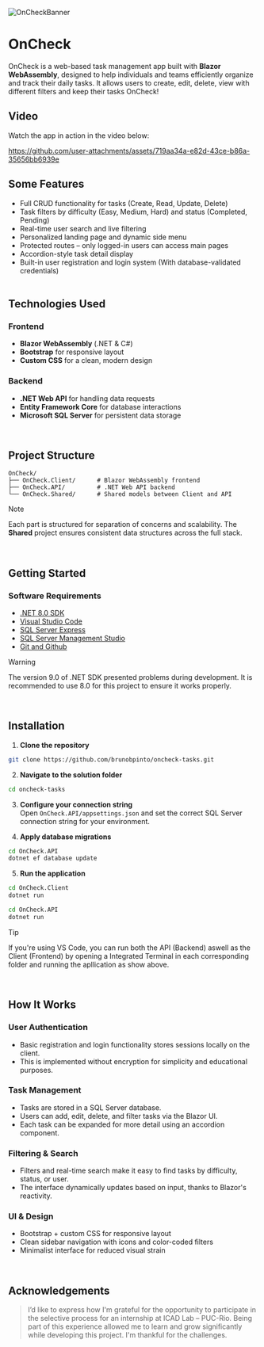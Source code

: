 ![OnCheckBanner](https://github.com/user-attachments/assets/ddeb3c4c-1008-41ac-a7bd-10bea3c01a23)

# OnCheck  
OnCheck is a web-based task management app built with **Blazor WebAssembly**, designed to help individuals and teams efficiently organize and track their daily tasks. It allows users to create, edit, delete, view with different filters and keep their tasks OnCheck!

## Video  
Watch the app in action in the video below:

https://github.com/user-attachments/assets/719aa34a-e82d-43ce-b86a-35656bb6939e

## Some Features  
- Full CRUD functionality for tasks (Create, Read, Update, Delete)  
- Task filters by difficulty (Easy, Medium, Hard) and status (Completed, Pending)  
- Real-time user search and live filtering  
- Personalized landing page and dynamic side menu
- Protected routes – only logged-in users can access main pages
- Accordion-style task detail display  
- Built-in user registration and login system (With database-validated credentials) 
<br><br>

## Technologies Used  

### Frontend  
- **Blazor WebAssembly** (.NET & C#)  
- **Bootstrap** for responsive layout  
- **Custom CSS** for a clean, modern design  

### Backend  
- **.NET Web API** for handling data requests  
- **Entity Framework Core** for database interactions  
- **Microsoft SQL Server** for persistent data storage  
<div>‎</div>

## Project Structure  

```
OnCheck/
├── OnCheck.Client/      # Blazor WebAssembly frontend  
├── OnCheck.API/         # .NET Web API backend  
└── OnCheck.Shared/      # Shared models between Client and API
```
> [!NOTE]  
> Each part is structured for separation of concerns and scalability. The **Shared** project ensures consistent data structures across the full stack.


<br>

## Getting Started  

### Software Requirements  
- [.NET 8.0 SDK](https://dotnet.microsoft.com/)  
- [Visual Studio Code](https://code.visualstudio.com/download)  
- [SQL Server Express](https://www.microsoft.com/pt-br/sql-server/sql-server-downloads)
- [SQL Server Management Studio](https://learn.microsoft.com/en-us/ssms/download-sql-server-management-studio-ssms?redirectedfrom=MSDN)
- [Git and Github](https://git-scm.com/)

> [!WARNING]  
> The version 9.0 of .NET SDK presented problems during development. It is recommended to use 8.0 for this project to ensure it works properly.
<div>‎</div>

## Installation  

1. **Clone the repository**  
```bash
git clone https://github.com/brunobpinto/oncheck-tasks.git
```

2. **Navigate to the solution folder**  
```bash
cd oncheck-tasks
```

3. **Configure your connection string**  
Open `OnCheck.API/appsettings.json` and set the correct SQL Server connection string for your environment.

4. **Apply database migrations**  
```bash
cd OnCheck.API
dotnet ef database update
```

5. **Run the application**  
```bash
cd OnCheck.Client
dotnet run 
```
```bash
cd OnCheck.API
dotnet run 
```

> [!TIP]  
> If you're using VS Code, you can run both the API (Backend) aswell as the Client (Frontend) by opening a Integrated Terminal in each corresponding folder and running the apllication as show above.

<br>



## How It Works  

### User Authentication  
- Basic registration and login functionality stores sessions locally on the client.  
- This is implemented without encryption for simplicity and educational purposes.

### Task Management  
- Tasks are stored in a SQL Server database.  
- Users can add, edit, delete, and filter tasks via the Blazor UI.  
- Each task can be expanded for more detail using an accordion component.

### Filtering & Search  
- Filters and real-time search make it easy to find tasks by difficulty, status, or user.  
- The interface dynamically updates based on input, thanks to Blazor's reactivity.

### UI & Design  
- Bootstrap + custom CSS for responsive layout  
- Clean sidebar navigation with icons and color-coded filters  
- Minimalist interface for reduced visual strain
<div>‎</div>

## Acknowledgements
> I’d like to express how I'm grateful for the opportunity to participate in the selective process for an internship at ICAD Lab – PUC-Rio. Being part of this experience allowed me to learn and grow significantly while developing this project. I'm thankful for the challenges.
